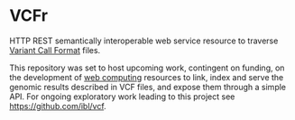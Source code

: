 VCFr 
====

HTTP REST semantically interoperable web service resource to traverse [Variant Call Format](https://en.wikipedia.org/wiki/Variant_Call_Format) files.


This repository was set to host upcoming work, contingent on funding, on the development of [web computing](https://en.wikipedia.org/wiki/Web_computing) resources to link, index and serve the genomic results described in VCF files, and expose them through a simple API. For ongoing exploratory work leading to this project see https://github.com/ibl/vcf.
